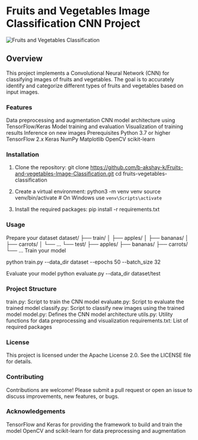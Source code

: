 # Fruits and Vegetables Image Classification CNN Project
![Fruits and Vegetables Classification]("https://www.google.com/imgres?q=fruits%20and%20vegetables&imgurl=https%3A%2F%2Fwww.nhlbi.nih.gov%2Fsites%2Fdefault%2Ffiles%2Fstyles%2Fmeta_image%2Fpublic%2F2020-08%2FFruits%2520and%2520veggies%2520-%2520shutterstock_640972939.jpg%3Fitok%3Dvp28PtXv&imgrefurl=https%3A%2F%2Fwww.nhlbi.nih.gov%2Fnews%2F2020%2Fnew-study-indicates-eating-more-fruits-and-veggies-may-help-lower-markers-heart-disease&docid=T2by7MTSjn_2JM&tbnid=vWYilbQXkp24eM&vet=12ahUKEwiA2sT0lvaGAxU33TgGHY07AhYQM3oECHoQAA..i&w=1200&h=630&hcb=2&ved=2ahUKEwiA2sT0lvaGAxU33TgGHY07AhYQM3oECHoQAA")
## Overview
This project implements a Convolutional Neural Network (CNN) for classifying images of fruits and vegetables. The goal is to accurately identify and categorize different types of fruits and vegetables based on input images.

### Features
Data preprocessing and augmentation
CNN model architecture using TensorFlow/Keras
Model training and evaluation
Visualization of training results
Inference on new images
Prerequisites
Python 3.7 or higher
TensorFlow 2.x
Keras
NumPy
Matplotlib
OpenCV
scikit-learn

### Installation
1. Clone the repository:
 git clone https://github.com/b-akshay-k/Fruits-and-vegetables-Image-Classification.git
 cd fruits-vegetables-classification

3. Create a virtual environment:
   python3 -m venv venv
source venv/bin/activate   # On Windows use `venv\Scripts\activate`

4. Install the required packages:
   pip install -r requirements.txt

### Usage
Prepare your dataset
dataset/
├── train/
│   ├── apples/
│   ├── bananas/
│   ├── carrots/
│   └── ...
└── test/
    ├── apples/
    ├── bananas/
    ├── carrots/
    └── ...
Train your model

python train.py --data_dir dataset --epochs 50 --batch_size 32

Evaluate your model
python evaluate.py --data_dir dataset/test

### Project Structure
train.py: Script to train the CNN model
evaluate.py: Script to evaluate the trained model
classify.py: Script to classify new images using the trained model
model.py: Defines the CNN model architecture
utils.py: Utility functions for data preprocessing and visualization
requirements.txt: List of required packages

### License
This project is licensed under the Apache License 2.0. See the LICENSE file for details.

### Contributing
Contributions are welcome! Please submit a pull request or open an issue to discuss improvements, new features, or bugs.

### Acknowledgements
TensorFlow and Keras for providing the framework to build and train the model
OpenCV and scikit-learn for data preprocessing and augmentation
